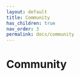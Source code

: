 ```yaml
---
layout: default
title: Community
has_children: true
nav_order: 3
permalink: docs/community
---
```


# Community
